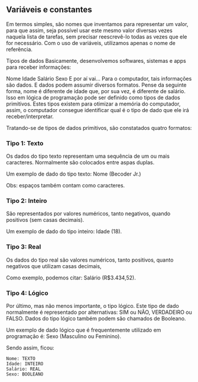 ## Variáveis e constantes
Em termos simples, são nomes que inventamos para representar um valor, para que assim, seja possível usar este mesmo valor diversas vezes naquela lista de tarefas, sem precisar reescrevê-lo todas as vezes que ele for necessário. Com o uso de variáveis, utilizamos apenas o nome de referência.

Tipos de dados
Basicamente, desenvolvemos softwares, sistemas e apps para receber informações:

Nome
Idade
Salário
Sexo
E por aí vai…
Para o computador, tais informações são dados. E dados podem assumir diversos formatos. Pense da seguinte forma, nome é diferente de idade que, por sua vez, é diferente de salário. Isso em lógica de programação pode ser definido como tipos de dados primitivos. Estes tipos existem para otimizar a memória do computador, assim, o computador consegue identificar qual é o tipo de dado que ele irá receber/interpretar.

Tratando-se de tipos de dados primitivos, são constatados quatro formatos:

### Tipo 1: Texto
Os dados do tipo texto representam uma sequência de um ou mais caracteres. Normalmente são colocados entre aspas duplas.

Um exemplo de dado do tipo texto: Nome (Becoder Jr.)

Obs: espaços também contam como caracteres.

### Tipo 2: Inteiro
São representados por valores numéricos, tanto negativos, quando positivos (sem casas decimais).

Um exemplo de dado do tipo inteiro: Idade (18).

### Tipo 3: Real
Os dados do tipo real são valores numéricos, tanto positivos, quanto negativos que utilizam casas decimais,

Como exemplo, podemos citar: Salário (R$3.434,52).

### Tipo 4: Lógico
Por último, mas não menos importante, o tipo lógico. Este tipo de dado normalmente é representado por alternativas: SIM ou NÃO, VERDADEIRO ou FALSO. Dados do tipo lógico também podem são chamados de Booleano.

Um exemplo de dado lógico que é frequentemente utilizado em programação é: Sexo (Masculino ou Feminino).

Sendo assim, ficou:

    Nome: TEXTO
    Idade: INTEIRO
    Salário: REAL
    Sexo: BOOLEANO
